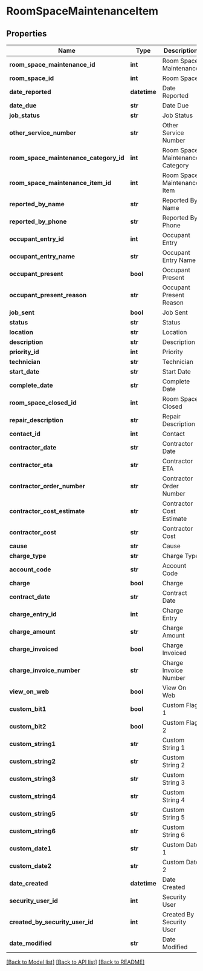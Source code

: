 # RoomSpaceMaintenanceItem

## Properties
Name | Type | Description | Notes
------------ | ------------- | ------------- | -------------
**room_space_maintenance_id** | **int** | Room Space Maintenance | [optional] 
**room_space_id** | **int** | Room Space | [optional] 
**date_reported** | **datetime** | Date Reported | [optional] 
**date_due** | **str** | Date Due | [optional] 
**job_status** | **str** | Job Status | [optional] 
**other_service_number** | **str** | Other Service Number | [optional] 
**room_space_maintenance_category_id** | **int** | Room Space Maintenance Category | [optional] 
**room_space_maintenance_item_id** | **int** | Room Space Maintenance Item | [optional] 
**reported_by_name** | **str** | Reported By Name | [optional] 
**reported_by_phone** | **str** | Reported By Phone | [optional] 
**occupant_entry_id** | **int** | Occupant Entry | [optional] 
**occupant_entry_name** | **str** | Occupant Entry Name | [optional] 
**occupant_present** | **bool** | Occupant Present | [optional] 
**occupant_present_reason** | **str** | Occupant Present Reason | [optional] 
**job_sent** | **bool** | Job Sent | [optional] 
**status** | **str** | Status | [optional] 
**location** | **str** | Location | [optional] 
**description** | **str** | Description | [optional] 
**priority_id** | **int** | Priority | [optional] 
**technician** | **str** | Technician | [optional] 
**start_date** | **str** | Start Date | [optional] 
**complete_date** | **str** | Complete Date | [optional] 
**room_space_closed_id** | **int** | Room Space Closed | [optional] 
**repair_description** | **str** | Repair Description | [optional] 
**contact_id** | **int** | Contact | [optional] 
**contractor_date** | **str** | Contractor Date | [optional] 
**contractor_eta** | **str** | Contractor ETA | [optional] 
**contractor_order_number** | **str** | Contractor Order Number | [optional] 
**contractor_cost_estimate** | **str** | Contractor Cost Estimate | [optional] 
**contractor_cost** | **str** | Contractor Cost | [optional] 
**cause** | **str** | Cause | [optional] 
**charge_type** | **str** | Charge Type | [optional] 
**account_code** | **str** | Account Code | [optional] 
**charge** | **bool** | Charge | [optional] 
**contract_date** | **str** | Contract Date | [optional] 
**charge_entry_id** | **int** | Charge Entry | [optional] 
**charge_amount** | **str** | Charge Amount | [optional] 
**charge_invoiced** | **bool** | Charge Invoiced | [optional] 
**charge_invoice_number** | **str** | Charge Invoice Number | [optional] 
**view_on_web** | **bool** | View On Web | [optional] 
**custom_bit1** | **bool** | Custom Flag 1 | [optional] 
**custom_bit2** | **bool** | Custom Flag 2 | [optional] 
**custom_string1** | **str** | Custom String 1 | [optional] 
**custom_string2** | **str** | Custom String 2 | [optional] 
**custom_string3** | **str** | Custom String 3 | [optional] 
**custom_string4** | **str** | Custom String 4 | [optional] 
**custom_string5** | **str** | Custom String 5 | [optional] 
**custom_string6** | **str** | Custom String 6 | [optional] 
**custom_date1** | **str** | Custom Date 1 | [optional] 
**custom_date2** | **str** | Custom Date 2 | [optional] 
**date_created** | **datetime** | Date Created | [optional] 
**security_user_id** | **int** | Security User | [optional] 
**created_by_security_user_id** | **int** | Created By Security User | [optional] 
**date_modified** | **str** | Date Modified | [optional] 

[[Back to Model list]](../README.md#documentation-for-models) [[Back to API list]](../README.md#documentation-for-api-endpoints) [[Back to README]](../README.md)


